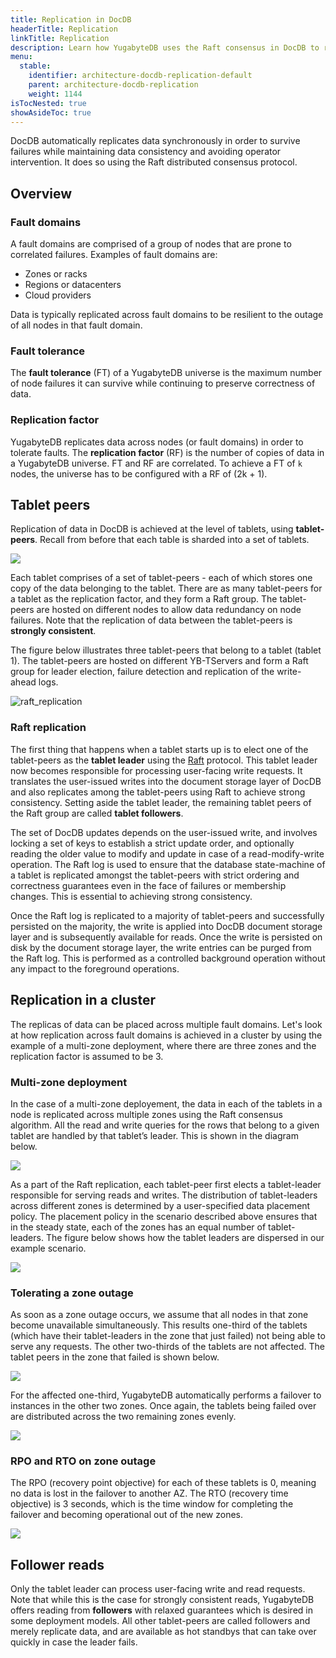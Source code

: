 ```yaml
---
title: Replication in DocDB
headerTitle: Replication
linkTitle: Replication
description: Learn how YugabyteDB uses the Raft consensus in DocDB to replicate data across multiple independent fault domains like nodes, zones, regions and clouds.
menu:
  stable:
    identifier: architecture-docdb-replication-default
    parent: architecture-docdb-replication
    weight: 1144
isTocNested: true
showAsideToc: true
---
```


DocDB automatically replicates data synchronously in order to survive failures while maintaining data consistency and avoiding operator intervention. It does so using the Raft distributed consensus protocol.

## Overview

### Fault domains

A fault domains are comprised of a group of nodes that are prone to correlated failures. Examples of fault domains are:

* Zones or racks
* Regions or datacenters
* Cloud providers

Data is typically replicated across fault domains to be resilient to the outage of all nodes in that fault domain.

### Fault tolerance

The **fault tolerance** (FT) of a YugabyteDB universe is the maximum number of node failures it can survive while continuing to preserve correctness of data.

### Replication factor

YugabyteDB replicates data across nodes (or fault domains) in order to tolerate faults. The **replication factor** (RF) is the number of copies of data in a YugabyteDB universe.  FT and RF are correlated. To achieve a FT of `k` nodes, the universe has to be configured with a RF of
(2k + 1).

## Tablet peers

Replication of data in DocDB is achieved at the level of tablets, using **tablet-peers**. Recall from before that each table is sharded into a set of tablets.

<img src="/images/architecture/replication/tablets_in_a_docsb_table.png" style="max-width:750px;"/>


Each tablet comprises of a set of tablet-peers - each of which stores one copy of the data belonging to the tablet. There are as many tablet-peers for a tablet as the replication factor, and they form a Raft group. The tablet-peers are hosted on different nodes to allow data redundancy on node failures. Note that the replication of data between the tablet-peers is **strongly consistent**.

The figure below illustrates three tablet-peers that belong to a tablet (tablet 1). The tablet-peers are hosted on different YB-TServers and form a Raft group for leader election, failure detection and replication of the write-ahead logs.

![raft_replication](/images/architecture/raft_replication.png)

### Raft replication

The first thing that happens when a tablet starts up is to elect one of the tablet-peers as the **tablet leader** using the [Raft](https://raft.github.io/) protocol. This tablet leader now becomes responsible for processing user-facing write requests. It translates the user-issued writes into the document storage layer of DocDB and also replicates among the tablet-peers using Raft to achieve strong consistency. Setting aside the tablet leader, the remaining tablet peers of the Raft group are called **tablet followers**. 

The set of DocDB updates depends on the user-issued write, and involves locking a set of keys to establish a strict update order, and optionally reading the older value to modify and update in case of a read-modify-write operation. The Raft log is used to ensure that the database state-machine of a tablet is replicated amongst the tablet-peers with strict ordering and correctness guarantees even in the face of failures or membership changes. This is essential to achieving strong consistency.

Once the Raft log is replicated to a majority of tablet-peers and successfully persisted on the majority, the write is applied into DocDB document storage layer and is subsequently available for reads.  Once the write is persisted on disk by the document storage layer, the write entries can be purged from the Raft log. This is performed as a controlled background operation without any impact to the foreground operations.


## Replication in a cluster

The replicas of data can be placed across multiple fault domains. Let's look at how replication across fault domains is achieved in a cluster by using the example of a multi-zone deployment, where there are three zones and the replication factor is assumed to be 3.


### Multi-zone deployment

In the case of a multi-zone deployement, the data in each of the tablets in a node is replicated across multiple zones using the Raft consensus algorithm. All the read and write queries for the rows that belong to a given tablet are handled by that tablet’s leader. This is shown in the diagram below.

<img src="/images/architecture/replication/raft-replication-across-zones.png" style="max-width:750px;"/>

As a part of the Raft replication, each tablet-peer first elects a tablet-leader responsible for serving reads and writes. The distribution of tablet-leaders across different zones is determined by a user-specified data placement policy. The placement policy in the scenario described above ensures that in the steady state, each of the zones has an equal number of tablet-leaders. The figure below shows how the tablet leaders are dispersed in our example scenario.

<img src="/images/architecture/replication/optimal-tablet-leader-placement.png" style="max-width:750px;"/>


### Tolerating a zone outage

As soon as a zone outage occurs, we assume that all nodes in that zone become unavailable simultaneously. This results one-third of the tablets (which have their tablet-leaders in the zone that just failed) not being able to serve any requests. The other two-thirds of the tablets are not affected. The tablet peers in the zone that failed is shown below.

<img src="/images/architecture/replication/tablet-leaders-vs-followers-zone-outage.png" style="max-width:750px;"/>

For the affected one-third, YugabyteDB automatically performs a failover to instances in the other two zones. Once again, the tablets being failed over are distributed across the two remaining zones evenly.

<img src="/images/architecture/replication/automatic-failover-zone-outage.png" style="max-width:750px;"/>


### RPO and RTO on zone outage

The RPO (recovery point objective) for each of these tablets is 0, meaning no data is lost in the failover to another AZ. The RTO (recovery time objective) is 3 seconds, which is the time window for completing the failover and becoming operational out of the new zones.

<img src="/images/architecture/replication/rpo-vs-rto-zone-outage.png" style="max-width:750px;"/>




## Follower reads

Only the tablet leader can process user-facing write and read requests. Note that while this is the
case for strongly consistent reads, YugabyteDB offers reading from **followers** with relaxed
guarantees which is desired in some deployment models. All other tablet-peers are called followers
and merely replicate data, and are available as hot standbys that can take over quickly in case the
leader fails.

